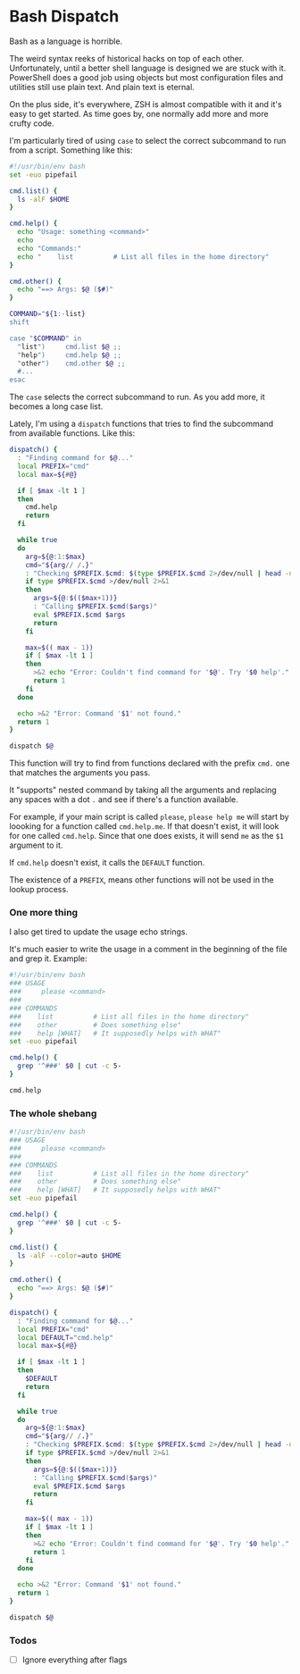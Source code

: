 # Bash Dispatch

Bash as a language is horrible.

The weird syntax reeks of historical hacks on top of each other. Unfortunately,
until a better shell language is designed we are stuck with it. PowerShell does
a good job using objects but most configuration files and utilities still use
plain text. And plain text is eternal.

On the plus side, it's everywhere, ZSH is almost compatible with it and it's
easy to get started. As time goes by, one normally add more and more crufty
code.

I'm particularly tired of using `case` to select the correct subcommand to run
from a script. Something like this:

```bash
#!/usr/bin/env bash
set -euo pipefail

cmd.list() {
  ls -alF $HOME
}

cmd.help() {
  echo "Usage: something <command>"
  echo
  echo "Commands:"
  echo "    list          # List all files in the home directory"
}

cmd.other() {
  echo "==> Args: $@ ($#)"
}

COMMAND="${1:-list}
shift

case "$COMMAND" in
  "list")     cmd.list $@ ;;
  "help")     cmd.help $@ ;;
  "other")    cmd.other $@ ;;
  #...
esac
```

The `case` selects the correct subcommand to run. As you add more, it becomes a
long case list.

Lately, I'm using a `dispatch` functions that tries to find the subcommand from
available functions. Like this:

```bash
dispatch() {
  : "Finding command for $@..."
  local PREFIX="cmd"
  local max=${#@}

  if [ $max -lt 1 ]
  then
    cmd.help
    return
  fi

  while true
  do
    arg=${@:1:$max}
    cmd="${arg// /.}"
    : "Checking $PREFIX.$cmd: $(type $PREFIX.$cmd 2>/dev/null | head -n 1)"
    if type $PREFIX.$cmd >/dev/null 2>&1
    then
      args=${@:$(($max+1))}
      : "Calling $PREFIX.$cmd($args)"
      eval $PREFIX.$cmd $args
      return
    fi

    max=$(( max - 1))
    if [ $max -lt 1 ]
    then
      >&2 echo "Error: Couldn't find command for '$@'. Try '$0 help'."
      return 1
    fi
  done

  echo >&2 "Error: Command '$1' not found."
  return 1
}

dispatch $@

```

This function will try to find from functions declared with the prefix `cmd.`
one that matches the arguments you pass.

It "supports" nested command by taking all the arguments and replacing any
spaces with a dot `.` and see if there's a function available.

For example, if your main script is called `please`, `please help me` will start
by loooking for a function called `cmd.help.me`. If that doesn't exist, it will
look for one called `cmd.help`. Since that one does exists, it will send `me` as
the `$1` argument to it.

If `cmd.help` doesn't exist, it calls the `DEFAULT` function.

The existence of a `PREFIX`, means other functions will not be used in the
lookup process.


### One more thing

I also get tired to update the usage echo strings.

It's much easier to write the usage in a comment in the beginning of the file
and grep it. Example:

```bash
#!/usr/bin/env bash
### USAGE
###     please <command>
###
### COMMANDS
###    list          # List all files in the home directory"
###    other         # Does something else"
###    help [WHAT]   # It supposedly helps with WHAT"
set -euo pipefail

cmd.help() {
  grep '^###' $0 | cut -c 5-
}

cmd.help
```

### The whole shebang

```bash
#!/usr/bin/env bash
### USAGE
###     please <command>
###
### COMMANDS
###    list          # List all files in the home directory"
###    other         # Does something else"
###    help [WHAT]   # It supposedly helps with WHAT"
set -euo pipefail

cmd.help() {
  grep '^###' $0 | cut -c 5-
}

cmd.list() {
  ls -alF --color=auto $HOME
}

cmd.other() {
  echo "==> Args: $@ ($#)"
}

dispatch() {
  : "Finding command for $@..."
  local PREFIX="cmd"
  local DEFAULT="cmd.help"
  local max=${#@}

  if [ $max -lt 1 ]
  then
    $DEFAULT
    return
  fi

  while true
  do
    arg=${@:1:$max}
    cmd="${arg// /.}"
    : "Checking $PREFIX.$cmd: $(type $PREFIX.$cmd 2>/dev/null | head -n 1)"
    if type $PREFIX.$cmd >/dev/null 2>&1
    then
      args=${@:$(($max+1))}
      : "Calling $PREFIX.$cmd($args)"
      eval $PREFIX.$cmd $args
      return
    fi

    max=$(( max - 1))
    if [ $max -lt 1 ]
    then
      >&2 echo "Error: Couldn't find command for '$@'. Try '$0 help'."
      return 1
    fi
  done

  echo >&2 "Error: Command '$1' not found."
  return 1
}

dispatch $@
```

### Todos

- [ ] Ignore everything after flags
